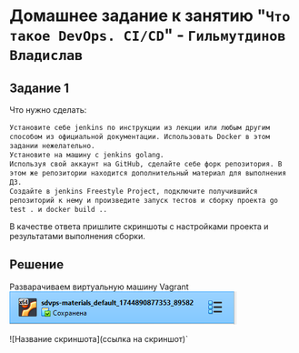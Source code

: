 # Домашнее задание к занятию "`Что такое DevOps. СI/СD`" - `Гильмутдинов Владислав`


## Задание 1
Что нужно сделать:

    Установите себе jenkins по инструкции из лекции или любым другим способом из официальной документации. Использовать Docker в этом задании нежелательно.
    Установите на машину с jenkins golang.
    Используя свой аккаунт на GitHub, сделайте себе форк репозитория. В этом же репозитории находится дополнительный материал для выполнения ДЗ.
    Создайте в jenkins Freestyle Project, подключите получившийся репозиторий к нему и произведите запуск тестов и сборку проекта go test . и docker build ..

В качестве ответа пришлите скриншоты с настройками проекта и результатами выполнения сборки.
## Решение
Разварачиваем виртуальную машину Vagrant
![Название скриншота 1](https://github.com/stettem/8-02-HW/blob/9004443fe69eabe86b93d84c82de0c363261e3f0/img/111.png)




![Название скриншота](ссылка на скриншот)`
